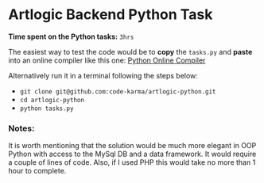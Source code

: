 # Artlogic Backend Python Task

**Time spent on the Python tasks:** `3hrs`

The easiest way to test the code would be to **copy** the `tasks.py` and **paste** into an online compiler like this one: [Python Online Compiler](https://www.programiz.com/python-programming/online-compiler/) 

Alternatively run it in a terminal following the steps below:

- `git clone git@github.com:code-karma/artlogic-python.git`
- `cd artlogic-python`
- `python tasks.py`

### Notes:

It is worth mentioning that the solution would be much more elegant in OOP Python with access to the MySql DB and a data framework. It would require a couple of lines of code. Also, if I used PHP this would take no more than 1 hour to complete. 


